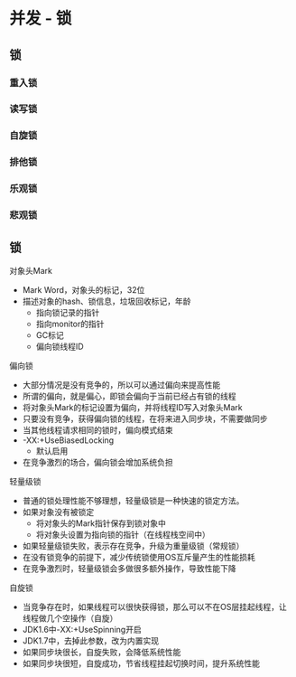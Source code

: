 # 并发 - 锁


## 锁
### 重入锁
### 读写锁
### 自旋锁
### 排他锁
### 乐观锁
### 悲观锁

## 锁

对象头Mark
- Mark Word，对象头的标记，32位
- 描述对象的hash、锁信息，垃圾回收标记，年龄
    - 指向锁记录的指针
    - 指向monitor的指针
    - GC标记
    - 偏向锁线程ID

偏向锁
- 大部分情况是没有竞争的，所以可以通过偏向来提高性能
- 所谓的偏向，就是偏心，即锁会偏向于当前已经占有锁的线程
- 将对象头Mark的标记设置为偏向，并将线程ID写入对象头Mark
- 只要没有竞争，获得偏向锁的线程，在将来进入同步块，不需要做同步
- 当其他线程请求相同的锁时，偏向模式结束
- -XX:+UseBiasedLocking
    - 默认启用
- 在竞争激烈的场合，偏向锁会增加系统负担

轻量级锁
- 普通的锁处理性能不够理想，轻量级锁是一种快速的锁定方法。
- 如果对象没有被锁定
    - 将对象头的Mark指针保存到锁对象中
    - 将对象头设置为指向锁的指针（在线程栈空间中）
- 如果轻量级锁失败，表示存在竞争，升级为重量级锁（常规锁）
- 在没有锁竞争的前提下，减少传统锁使用OS互斥量产生的性能损耗
- 在竞争激烈时，轻量级锁会多做很多额外操作，导致性能下降

自旋锁
- 当竞争存在时，如果线程可以很快获得锁，那么可以不在OS层挂起线程，让线程做几个空操作（自旋）
- JDK1.6中-XX:+UseSpinning开启
- JDK1.7中，去掉此参数，改为内置实现
- 如果同步块很长，自旋失败，会降低系统性能
- 如果同步块很短，自旋成功，节省线程挂起切换时间，提升系统性能





























